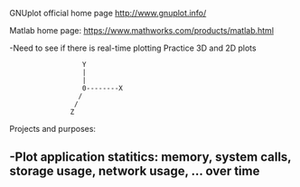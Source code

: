 GNUplot official home page http://www.gnuplot.info/

Matlab home page: https://www.mathworks.com/products/matlab.html

-Need to see if there is real-time plotting
Practice 3D and 2D plots

                      Y
                      |
                      |
                      0--------X
                     /
                    /
                   Z


Projects and purposes:

-Plot application statitics: memory, system calls, storage usage, network usage, ... over time
-

